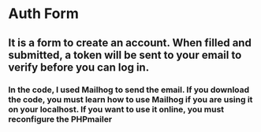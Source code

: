 # Auth Form
## It is a form to create an account. When filled and submitted, a token will be sent to your email to verify before you can log in. 
### In the code, I used Mailhog to send the email. If you download the code, you must learn how to use Mailhog if you are using it on your localhost. If you want to use it online, you must reconfigure the PHPmailer

